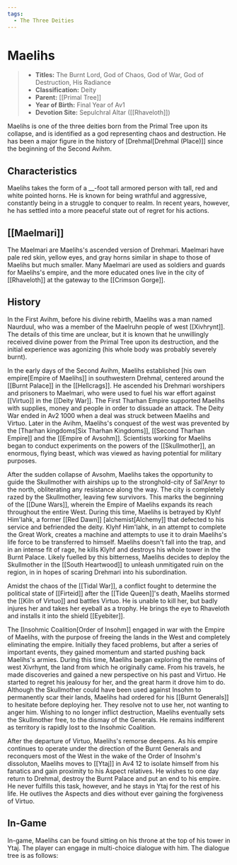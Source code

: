 ```yaml
---
tags:
  - The Three Deities
---
```


# Maelihs

> - **Titles:** The Burnt Lord, God of Chaos, God of War, God of Destruction, His Radiance
> - **Classification:** Deity
> - **Parent:** [[Primal Tree]]
> - **Year of Birth:** Final Year of Av1
> - **Devotion Site:** Sepulchral Altar ([[Rhaveloth]])

Maelihs is one of the three deities born from the Primal Tree upon its collapse, and is identified as a god representing chaos and destruction. He has been a major figure in the history of [Drehmal[Drehmal (Place)]] since the beginning of the Second Avihm.

## Characteristics

Maelihs takes the form of a __-foot tall armored person with tall, red and white pointed horns. He is known for being wrathful and aggressive, constantly being in a struggle to conquer to realm. In recent years, however, he has settled into a more peaceful state out of regret for his actions.

## [[Maelmari]]

The Maelmari are Maelihs's ascended version of Drehmari. Maelmari have pale red skin, yellow eyes, and gray horns similar in shape to those of Maelihs but much smaller. Many Maelmari are used as soldiers and guards for Maelihs's empire, and the more educated ones live in the city of [[Rhaveloth]] at the gateway to the [[Crimson Gorge]].

## History

In the First Avihm, before his divine rebirth, Maelihs was a man named Naurduul, who was a member of the Maelruhn people of west [[Xivhrynt]]. The details of this time are unclear, but it is known that he unwillingly received divine power from the Primal Tree upon its destruction, and the initial experience was agonizing (his whole body was probably severely burnt). 

In the early days of the Second Avihm, Maelihs established [his own empire[Empire of Maelihs]] in southwestern Drehmal, centered around the [[Burnt Palace]] in the [[Hellcrags]]. He ascended his Drehmari worshipers and prisoners to Maelmari, who were used to fuel his war effort against [[Virtuo]] in the [[Deity War]]. The First Tharhan Empire supported Maelihs with supplies, money and people in order to dissuade an attack. The Deity War ended in Av2 1000 when a deal was struck between Maelihs and Virtuo. Later in the Avihm, Maelihs's conquest of the west was prevented by the [Tharhan kingdoms[Six Tharhan Kingdoms]], [[Second Tharhan Empire]] and the [[Empire of Avsohm]]. Scientists working for Maelihs began to conduct experiments on the powers of the [[Skullmother]], an enormous, flying beast, which was viewed as having potential for military purposes.

After the sudden collapse of Avsohm, Maelihs takes the opportunity to guide the Skullmother with airships up to the stronghold-city of Sal'Anyr to the north, obliterating any resistance along the way. The city is completely razed by the Skullmother, leaving few survivors. This marks the beginning of the [[Dune Wars]], wherein the Empire of Maelihs expands its reach throughout the entire West. During this time, Maelihs is betrayed by Klyhf Him'lahk, a former [[Red Dawn]] [alchemist[Alchemy]] that defected to his service and befriended the deity. Klyhf Him'lahk, in an attempt to complete the Great Work, creates a machine and attempts to use it to drain Maelihs's life force to be transferred to himself. Maelihs doesn't fall into the trap, and in an intense fit of rage, he kills Klyhf and destroys his whole tower in the Burnt Palace. Likely fuelled by this bitterness, Maelihs decides to deploy the Skullmother in the [[South Heartwood]] to unleash unmitigated ruin on the region, in in hopes of scaring Drehmari into his subordination.

Amidst the chaos of the [[Tidal War]], a conflict fought to determine the political state of [[Firteid]] after the [[Tide Queen]]'s death, Maelihs stormed the [[Kiln of Virtuo]] and battles Virtuo. He is unable to kill her, but badly injures her and takes her eyeball as a trophy. He brings the eye to Rhaveloth and installs it into the shield [[Eyebiter]]. 

The [Insohmic Coalition[Order of Insohm]] engaged in war with the Empire of Maelihs, with the purpose of freeing the lands in the West and completely eliminating the empire. Initially they faced problems, but after a series of important events, they gained momentum and started pushing back Maelihs's armies. During this time, Maelihs began exploring the remains of west Xivrhynt, the land from which he originally came. From his travels, he made discoveries and gained a new perspective on his past and Virtuo. He started to regret his jealousy for her, and the great harm it drove him to do. Although the Skullmother could have been used against Insohm to permanently scar their lands, Maelihs had ordered for his [[Burnt Generals]] to hesitate before deploying her. They resolve not to use her, not wanting to anger him. Wishing to no longer inflict destruction, Maelihs eventually sets the Skullmother free, to the dismay of the Generals. He remains indifferent as territory is rapidly lost to the Insohmic Coalition. 

After the departure of Virtuo, 
Maelihs's remorse deepens. As his empire continues to operate under the direction of the Burnt Generals and reconquers most of the West in the wake of the Order of Insohm's dissoluton, Maelihs moves to [[Ytaj]] in Av4 12 to isolate himself from his fanatics and gain proximity to his Aspect relatives. He wishes to one day return to Drehmal, destroy the Burnt Palace and put an end to his empire. He never fulfills this task, however, and he stays in Ytaj for the rest of his life. He outlives the Aspects and dies without ever gaining the forgiveness of Virtuo.

## In-Game 

In-game, Maelihs can be found sitting on his throne at the top of his tower in Ytaj. The player can engage in multi-choice dialogue with him. The dialogue tree is as follows:






